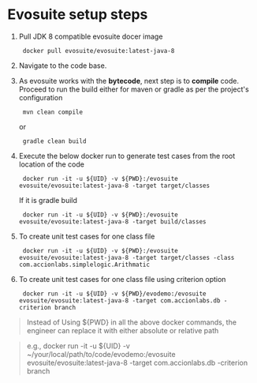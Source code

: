 Evosuite setup steps
=======================================================

1. Pull JDK 8 compatible evosuite docer image

		docker pull evosuite/evosuite:latest-java-8

2. Navigate to the code base. 

3. As evosuite works with the **bytecode**, next step is to **compile** code. Proceed to run the build either for maven or gradle as per the project's configuration
   
		mvn clean compile

	or

		gradle clean build


4. Execute the below docker run to generate test cases from the root location of the code

		docker run -it -u ${UID} -v ${PWD}:/evosuite evosuite/evosuite:latest-java-8 -target target/classes

	If it is gradle build

		docker run -it -u ${UID} -v ${PWD}:/evosuite evosuite/evosuite:latest-java-8 -target build/classes

5. To create unit test cases for one class file

   		docker run -it -u ${UID} -v ${PWD}:/evosuite evosuite/evosuite:latest-java-8 -target target/classes -class com.accionlabs.simplelogic.Arithmatic

6. To create unit test cases for one class file using criterion option

		docker run -it -u ${UID} -v ${PWD}/evodemo:/evosuite evosuite/evosuite:latest-java-8 -target com.accionlabs.db -criterion branch

> Instead of Using ${PWD} in all the above docker commands, the engineer can replace it with either absolute or relative path 

> e.g., docker run -it -u ${UID} -v ~/your/local/path/to/code/evodemo:/evosuite evosuite/evosuite:latest-java-8 -target com.accionlabs.db -criterion branch
